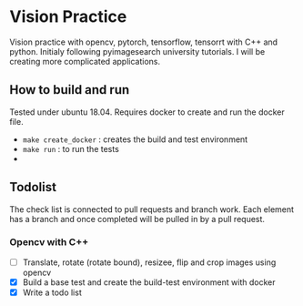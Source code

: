 # Vision Practice

Vision practice with opencv, pytorch, tensorflow, tensorrt with C++ and python. Initialy following pyimagesearch university tutorials.
I will be creating more complicated applications.

## How to build and run
Tested under ubuntu 18.04. Requires docker to create and run the docker file.

- `make create_docker` : creates the build and test environment
- `make run` : to run the tests
- 
## Todolist
The check list is connected to pull requests and branch work. Each element has a branch and once completed will be pulled in by a pull request.


### Opencv with C++
- [ ] Translate, rotate (rotate bound), resizee, flip and crop images using opencv
- [x] Build a base test and create the build-test environment with docker
- [x] Write a todo list
